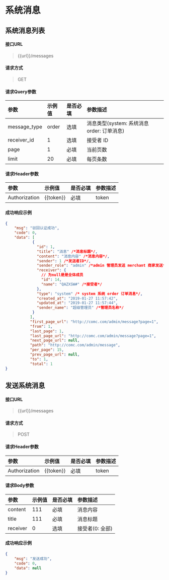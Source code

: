 # 系统消息

## 系统消息列表

#### 接口URL
> {{url}}/messages

#### 请求方式
> GET

#### 请求Query参数

| 参数        | 示例值   | 是否必填   |  参数描述  |
| :--------   | :-----  | :-----  | :----  |
| message_type     | order | 选填 | 消息类型(system: 系统消息 order: 订单消息) |
| receiver_id     | 1 | 选填 | 接受者 ID |
| page     | 1 | 必填 | 当前页数 |
| limit     | 20 | 必填 | 每页条数 |

#### 请求Header参数

| 参数        | 示例值   | 是否必填   |  参数描述  |
| :--------   | :-----  | :-----  | :----  |
| Authorization     | {{token}} |  必填 | token |


#### 成功响应示例
```json
{
	"msg": "驳回认证成功",
	"code": 0,
	"data": [
            {
              "id": 1,
              "title": "消息" /*消息标题*/,
              "content": "消息内容" /*消息内容*/,
              "sender": 1 /*发送者ID*/,
              "sender_role": "admin" /*admin 管理员发送 merchant 商家发送*/,
              "receiver": {
                // 为null是是全体成员
                "id": 14,
                "name": "QAZXSW#" /*接受者*/
              },
              "type": "system" /* system 系统 order 订单消息*/,
              "created_at": "2019-01-27 11:57:42",
              "updated_at": "2019-01-27 11:57:44",
              "sender_name": "超级管理员" /*管理员名称*/
            }
           ],
           "first_page_url": "http://comc.com/admin/message?page=1",
           "from": 1,
           "last_page": 1,
           "last_page_url": "http://comc.com/admin/message?page=1",
           "next_page_url": null,
           "path": "http://comc.com/admin/message",
           "per_page": 15,
           "prev_page_url": null,
           "to": 1,
           "total": 1
}
```



## 发送系统消息

#### 接口URL
> {{url}}/messages

#### 请求方式
> POST


#### 请求Header参数

| 参数        | 示例值   | 是否必填   |  参数描述  |
| :--------   | :-----  | :-----  | :----  |
| Authorization     | {{token}} |  必填 | token |

#### 请求Body参数

| 参数        | 示例值   | 是否必填   |  参数描述  |
| :--------   | :-----  | :-----  | :----  |
| content     | 111 |  必填 | 消息内容 |
| title     | 111 |  必填 | 消息标题 |
| receiver     | 0 |  选填 | 接受者(0: 全部) |

#### 成功响应示例
```json
{
	"msg": "发送成功",
	"code": 0,
	"data": null
}
```